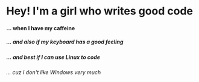 # Hey! I'm a girl who writes good code
#### ... when I have my caffeine
##### ... and also if my keyboard has a good feeling
##### ... and best if I can use Linux to code 
###### ... cuz I don't like Windows very much 
